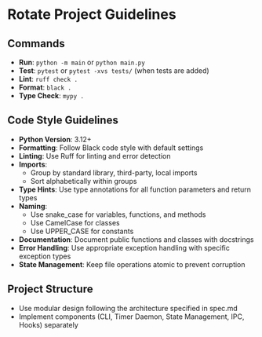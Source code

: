 # Rotate Project Guidelines

## Commands
- **Run**: `python -m main` or `python main.py`
- **Test**: `pytest` or `pytest -xvs tests/` (when tests are added)
- **Lint**: `ruff check .`
- **Format**: `black .`
- **Type Check**: `mypy .`

## Code Style Guidelines
- **Python Version**: 3.12+
- **Formatting**: Follow Black code style with default settings
- **Linting**: Use Ruff for linting and error detection
- **Imports**: 
  - Group by standard library, third-party, local imports
  - Sort alphabetically within groups
- **Type Hints**: Use type annotations for all function parameters and return types
- **Naming**:
  - Use snake_case for variables, functions, and methods
  - Use CamelCase for classes
  - Use UPPER_CASE for constants
- **Documentation**: Document public functions and classes with docstrings
- **Error Handling**: Use appropriate exception handling with specific exception types
- **State Management**: Keep file operations atomic to prevent corruption

## Project Structure
- Use modular design following the architecture specified in spec.md
- Implement components (CLI, Timer Daemon, State Management, IPC, Hooks) separately